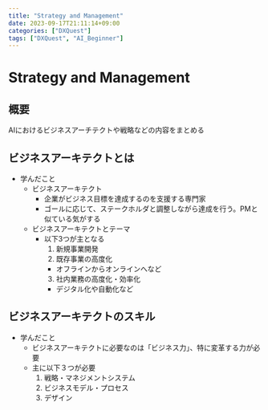 ```yaml
---
title: "Strategy and Management"
date: 2023-09-17T21:11:14+09:00
categories: ["DXQuest"]
tags: ["DXQuest", "AI_Beginner"]
---
```

# Strategy and Management

## 概要

AIにおけるビジネスアーチテクトや戦略などの内容をまとめる

## ビジネスアーキテクトとは

- 学んだこと
  - ビジネスアーキテクト 
    - 企業がビジネス目標を達成するのを支援する専門家
    - ゴールに応じて、ステークホルダと調整しながら達成を行う。PMと似ている気がする
  - ビジネスアーキテクトとテーマ
    - 以下3つが主となる
      1. 新規事業開発
      2. 既存事業の高度化
        - オフラインからオンラインへなど
      3. 社内業務の高度化・効率化
        - デジタル化や自動化など

## ビジネスアーキテクトのスキル

- 学んだこと
  - ビジネスアーキテクトに必要なのは「ビジネス力」、特に変革する力が必要
  - 主に以下３つが必要
    1. 戦略・マネジメントシステム
    2. ビジネスモデル・プロセス
    3. デザイン